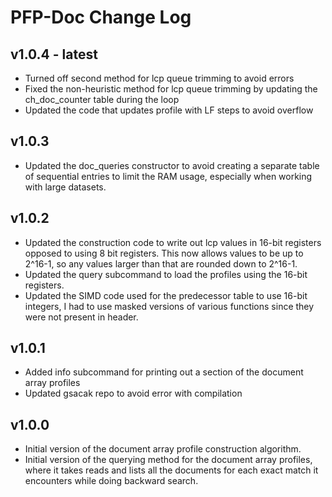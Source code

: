 # PFP-Doc Change Log

## v1.0.4 - latest
- Turned off second method for lcp queue trimming to avoid errors
- Fixed the non-heuristic method for lcp queue trimming by updating the ch_doc_counter table 
  during the loop
- Updated the code that updates profile with LF steps to avoid overflow

## v1.0.3
- Updated the doc_queries constructor to avoid creating a separate table of sequential entries
  to limit the RAM usage, especially when working with large datasets.

## v1.0.2
- Updated the construction code to write out lcp values in 16-bit registers opposed to using 8 bit registers. This
  now allows values to be up to 2^16-1, so any values larger than that are rounded down to 2^16-1. 
- Updated the query subcommand to load the profiles using the 16-bit registers.
- Updated the SIMD code used for the predecessor table to use 16-bit integers, I had to use
  masked versions of various functions since they were not present in header.

## v1.0.1
- Added info subcommand for printing out a section of the document array profiles
- Updated gsacak repo to avoid error with compilation

## v1.0.0
- Initial version of the document array profile construction algorithm.
- Initial version of the querying method for the document array profiles, where it takes reads and lists all the documents for each exact match it encounters while doing backward search.